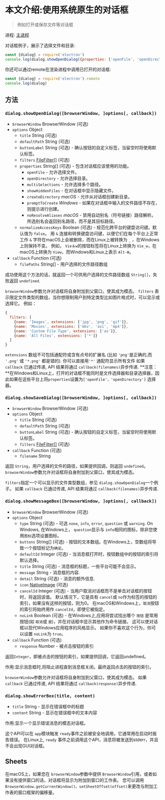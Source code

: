 # 本文介绍:使用系统原生的对话框

> 例如打开或保存文件等对话框

进程: [主进程](../glossary.md#main-process) 

对话框例子，展示了选择文件和目录:
```javascript
const {dialog} = require('electron')
console.log(dialog.showOpenDialog({properties: ['openFile', 'openDirectory', 'multiSelections']}))
```

你还可以通过remote在渲染进程中调用已打开的对话框:
```javascript
const {dialog} = require('electron').remote
console.log(dialog)
```

## 方法

### `dialog.showOpenDialog([browserWindow, ]options[, callback])`

* `browserWindow` BrowserWindow (可选)
* `options` Object
  * `title` String (可选)
  * `defaultPath` String (可选)
  * `buttonLabel` String (可选) - 确认按钮的自定义标签，当留空时将使用默认标签。
  * `filters` [FileFilter[]](structures/file-filter.md) (可选)
  * `properties` String[] (可选) - 包含对话框应该使用的功能。
    * `openFile`  - 允许选择文件。
    * `openDirectory`  - 允许选择目录。
    * `multiSelections`  - 允许选择多个路径。
    * `showHiddenFiles`  - 在对话框中显示隐藏文件。
    * `createDirectory` _macOS_  - 允许从对话框创建新目录。
    * `promptToCreate` _Windows_  - 如果在对话框中输入的文件路径不存在，则提示进行创建。
    * `noResolveAliases` _macOS_  - 禁用自动别名（符号链接）路径解析。所选别名会返回别名路径，而不是其目标路径。
  * `normalizeAccessKeys` Boolean (可选) - 规范化跨平台的键盘访问键。默认值为 `false`。
    用 `&` 连接和转换键盘访问键，以便它们在每个平台上正常工作
    `&` 字符在macOS上会被删除，而在Linux上被转换为  `_` ，在Windows上则保持不变。
    例如， `Vie＆w`的按钮标签将在Linux上转换为 `Vie_w`，在macOS上转换为 `View`，而Windows和Linux上表示 `Alt-W`。
* `callback` Function (可选)
  * `filePaths` String[] - 用户选择的文件路径数组

成功使用这个方法的话，就返回一个可供用户选择的文件路径数组 `String[]`，失败返回 `undefined`.

 `browserWindow`参数允许对话框将自身附加到父窗口，使其成为模态。
 `filters` 表示限定文件类型的数组，当你想限制用户到特定类型比如图片格式时，可以显示或选择它。
 例如：
```javascript
{
  filters: [
    {name: 'Images', extensions: ['jpg', 'png', 'gif']},
    {name: 'Movies', extensions: ['mkv', 'avi', 'mp4']},
    {name: 'Custom File Type', extensions: ['as']},
    {name: 'All Files', extensions: ['*']}
  ]
}
```
 `extensions` 数组不可包括通配符或含有点号的扩展名 (比如 `'png'`是正确的,而 `'.png'` 或 `'*.png'` 都是错的). 
 你可以直接用`'*'` 通配符显示所有文件
如果 `callback` 已通过传递,  API 结果将通过 `callback(filenames)`异步传递.
 **注意：**在Windows和Linux上，打开的对话框不能同时是文件选择器和目录选择器，因此如果在这些平台上将`properties`设置为`['openFile'，'openDirectory']` 选择器。

### `dialog.showSaveDialog([browserWindow, ]options[, callback])`

* `browserWindow` BrowserWindow (可选)
* `options` Object
  * `title` String (可选)
  * `defaultPath` String (可选)
  * `buttonLabel` String (可选) - 确认按钮的自定义标签，当留空时将使用默认标签。
  * `filters` [FileFilter[]](structures/file-filter.md) (可选)
* `callback` Function (可选)
  * `filename` String

返回 `String`，用户选择的文件的路径，如果提供回调，则返回 `undefined`。
 `browserWindow`参数允许对话框将自身附加到父窗口，使其成为模态。
 
 `filters`指定一个可以显示的文件类型数组，参见 `dialog.showOpenDialog`一个例子。
如果 `callback` 已通过传递,  API 结果将通过 `callback(filenames)`异步传递.

### `dialog.showMessageBox([browserWindow, ]options[, callback])`

* `browserWindow` BrowserWindow (可选)
* `options` Object
  * `type` String (可选) - 可选 ``none``, ``info``, ``error``, ``question`` 或
  ``warning``. On Windows, 在Windows上， ``question``显示与 ``info``相同的图标，除非您使用`图标`选项设置图标。
  * `buttons` String[] (可选) - 按钮的文本数组。在Windows上，空数组将导致一个按钮标记为``确定``。
  * `defaultId` Integer (可选) - 当消息框打开时，按钮数组中的按钮的索引将默认选择。
  * `title` String (可选) - 消息框的标题，一些平台可能不会显示。
  * `message` String - 消息框的内容.
  * `detail` String (可选) - 消息的额外信息.
  * `icon` [NativeImage](native-image.md) (可选)
  * `cancelId` Integer (可选) - 当用户取消对话框而不是单击对话框的按钮时，将返回该值。
    默认情况下，它是具有 ``cancel``或 ``no``作为标签的按钮的索引，如果没有这样的按钮，则为0。
    在macOS和Windows上，``取消``按钮的索引将始终用作 `cancelId`，即使它被指定。
  * `noLink` Boolean (可选) - 在Windows上,应用将尝试找出哪个 `按钮` 是常用按钮(如 ``取消``或 ``是``)，并在对话框中显示其他作为命令链接。
    这可以使对话框以现代Windows应用程序的风格显示。
    如果你不喜欢这个行为，你可以设置 `noLink`为 `true`。
* `callback` Function (可选)
  * `response` Number - 被点击按钮的索引

返回`Integer`，即被点击的按钮的索引，如果提供回调，它返回undefined。

作用:显示消息框时,将阻止进程直到消息框关闭。最终返回点击的按钮的索引。

`browserWindow`参数允许对话框将自身附加到父窗口，使其成为模态。
如果 `callback` 已通过传递,  API 结果将通过 `callback(response)`异步传递.


### `dialog.showErrorBox(title, content)`

* `title` String - 显示在错误框中的标题
* `content` String - 显示在错误框中的文本内容

作用:显示一个显示错误消息的模态对话框。

这个API可以在 `app`模块触发 `ready`事件之前被安全地调用，它通常用在启动时报告错误。
在Linux上, `ready` 事件之前调用这个API，消息将被发送到stderr，并且不会出现GUI对话框。

## Sheets

在macOS上，如果您在 `browserWindow`参数中提供 `BrowserWindow`引用，或者如果没有提供窗口的话，对话框将显示为附加到窗口的工作表。
您可以调用 `BrowserWindow.getCurrentWindow()。setSheetOffset(offset)`来更改与附加工作表的窗口框架的偏移量。
